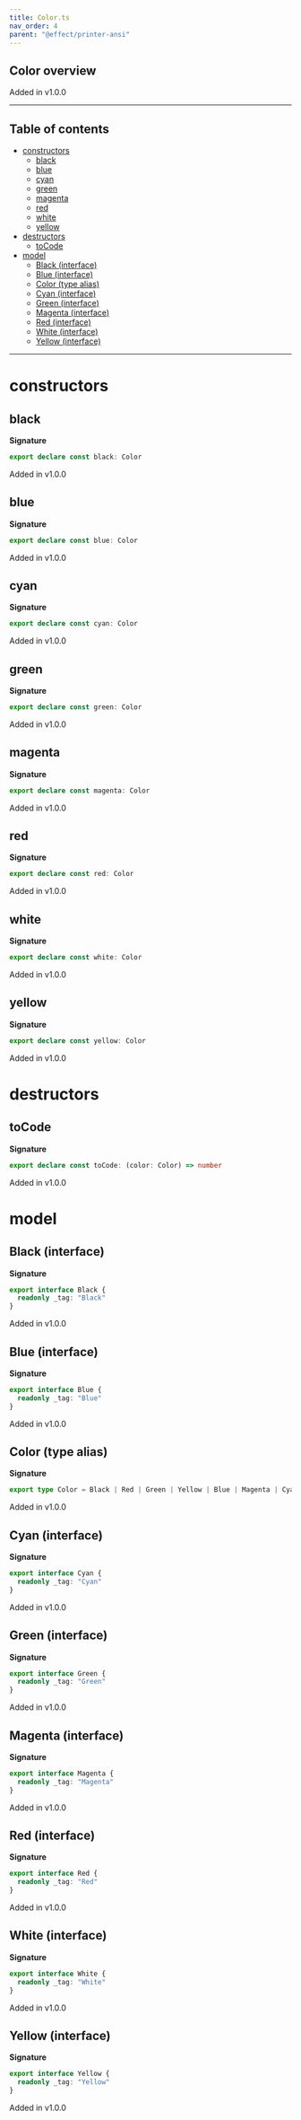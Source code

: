 ```yaml
---
title: Color.ts
nav_order: 4
parent: "@effect/printer-ansi"
---
```


## Color overview

Added in v1.0.0

---

<h2 class="text-delta">Table of contents</h2>

- [constructors](#constructors)
  - [black](#black)
  - [blue](#blue)
  - [cyan](#cyan)
  - [green](#green)
  - [magenta](#magenta)
  - [red](#red)
  - [white](#white)
  - [yellow](#yellow)
- [destructors](#destructors)
  - [toCode](#tocode)
- [model](#model)
  - [Black (interface)](#black-interface)
  - [Blue (interface)](#blue-interface)
  - [Color (type alias)](#color-type-alias)
  - [Cyan (interface)](#cyan-interface)
  - [Green (interface)](#green-interface)
  - [Magenta (interface)](#magenta-interface)
  - [Red (interface)](#red-interface)
  - [White (interface)](#white-interface)
  - [Yellow (interface)](#yellow-interface)

---

# constructors

## black

**Signature**

```ts
export declare const black: Color
```

Added in v1.0.0

## blue

**Signature**

```ts
export declare const blue: Color
```

Added in v1.0.0

## cyan

**Signature**

```ts
export declare const cyan: Color
```

Added in v1.0.0

## green

**Signature**

```ts
export declare const green: Color
```

Added in v1.0.0

## magenta

**Signature**

```ts
export declare const magenta: Color
```

Added in v1.0.0

## red

**Signature**

```ts
export declare const red: Color
```

Added in v1.0.0

## white

**Signature**

```ts
export declare const white: Color
```

Added in v1.0.0

## yellow

**Signature**

```ts
export declare const yellow: Color
```

Added in v1.0.0

# destructors

## toCode

**Signature**

```ts
export declare const toCode: (color: Color) => number
```

Added in v1.0.0

# model

## Black (interface)

**Signature**

```ts
export interface Black {
  readonly _tag: "Black"
}
```

Added in v1.0.0

## Blue (interface)

**Signature**

```ts
export interface Blue {
  readonly _tag: "Blue"
}
```

Added in v1.0.0

## Color (type alias)

**Signature**

```ts
export type Color = Black | Red | Green | Yellow | Blue | Magenta | Cyan | White
```

Added in v1.0.0

## Cyan (interface)

**Signature**

```ts
export interface Cyan {
  readonly _tag: "Cyan"
}
```

Added in v1.0.0

## Green (interface)

**Signature**

```ts
export interface Green {
  readonly _tag: "Green"
}
```

Added in v1.0.0

## Magenta (interface)

**Signature**

```ts
export interface Magenta {
  readonly _tag: "Magenta"
}
```

Added in v1.0.0

## Red (interface)

**Signature**

```ts
export interface Red {
  readonly _tag: "Red"
}
```

Added in v1.0.0

## White (interface)

**Signature**

```ts
export interface White {
  readonly _tag: "White"
}
```

Added in v1.0.0

## Yellow (interface)

**Signature**

```ts
export interface Yellow {
  readonly _tag: "Yellow"
}
```

Added in v1.0.0
